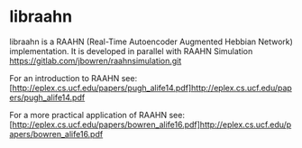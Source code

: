 libraahn
========
libraahn is a RAAHN (Real-Time Autoencoder Augmented Hebbian Network) implementation.
It is developed in parallel with RAAHN Simulation https://gitlab.com/jbowren/raahnsimulation.git

For an introduction to RAAHN see:
[http://eplex.cs.ucf.edu/papers/pugh_alife14.pdf]http://eplex.cs.ucf.edu/papers/pugh_alife14.pdf

For a more practical application of RAAHN see:
[http://eplex.cs.ucf.edu/papers/bowren_alife16.pdf]http://eplex.cs.ucf.edu/papers/bowren_alife16.pdf
